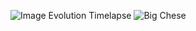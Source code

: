 ![Image Evolution Timelapse](https://github.com/user-attachments/assets/e33fda2b-8db0-4df5-9785-948454bea0b7)         ![Big Chese](https://github.com/user-attachments/assets/eda93418-68b7-49fd-9ee1-8b9d596d8bd0)

